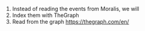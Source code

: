 1. Instead of reading the events from Moralis, we will 
  1. Index them with TheGraph
  2. Read from the graph https://thegraph.com/en/